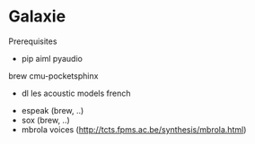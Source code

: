 # Galaxie

Prerequisites

* pip aiml pyaudio

brew cmu-pocketsphinx
+ dl les acoustic models french


* espeak (brew, ..)
* sox (brew, ..)
* mbrola voices (http://tcts.fpms.ac.be/synthesis/mbrola.html)
